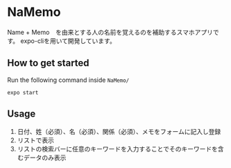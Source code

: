 # NaMemo
Name + Memo　を由来とする人の名前を覚えるのを補助するスマホアプリです。
expo-cliを用いて開発しています。

## How to get started
Run the following command inside `NaMemo/`
```
expo start
```

## Usage
1. 日付、姓（必須）、名（必須）、関係（必須）、メモをフォームに記入し登録
2. リストで表示
3. リストの検索バーに任意のキーワードを入力することでそのキーワードを含むデータのみ表示
